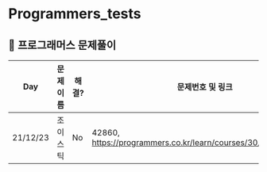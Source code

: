 # Programmers_tests
##  🍎 프로그래머스 문제풀이

|   Day  | 문제이름 | 해결? |문제번호 및 링크 |
| ------ | -- | -- |----------- |
| 21/12/23 | 조이스틱 | No | 42860, https://programmers.co.kr/learn/courses/30/lessons/42860 |
